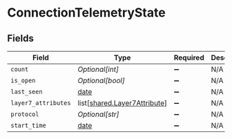 # ConnectionTelemetryState


## Fields

| Field                                                                      | Type                                                                       | Required                                                                   | Description                                                                |
| -------------------------------------------------------------------------- | -------------------------------------------------------------------------- | -------------------------------------------------------------------------- | -------------------------------------------------------------------------- |
| `count`                                                                    | *Optional[int]*                                                            | :heavy_minus_sign:                                                         | N/A                                                                        |
| `is_open`                                                                  | *Optional[bool]*                                                           | :heavy_minus_sign:                                                         | N/A                                                                        |
| `last_seen`                                                                | [date](https://docs.python.org/3/library/datetime.html#date-objects)       | :heavy_minus_sign:                                                         | N/A                                                                        |
| `layer7_attributes`                                                        | list[[shared.Layer7Attribute](undefined/models/shared/layer7attribute.md)] | :heavy_minus_sign:                                                         | N/A                                                                        |
| `protocol`                                                                 | *Optional[str]*                                                            | :heavy_minus_sign:                                                         | N/A                                                                        |
| `start_time`                                                               | [date](https://docs.python.org/3/library/datetime.html#date-objects)       | :heavy_minus_sign:                                                         | N/A                                                                        |